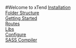 #Welcome to xTend
[Installation](http://xtend.readthedocs.org/en/latest/Installation/)  
[Folder Structure](http://xtend.readthedocs.org/en/latest/Structure/)  
[Getting Started](http://xtend.readthedocs.org/en/latest/Getting%20Started/)  
[Routes](http://xtend.readthedocs.org/en/latest/Routes/)  
[Libs](http://xtend.readthedocs.org/en/latest/Libs/)  
[Configure](http://xtend.readthedocs.org/en/latest/Configure/)  
[SASS Compiler]()